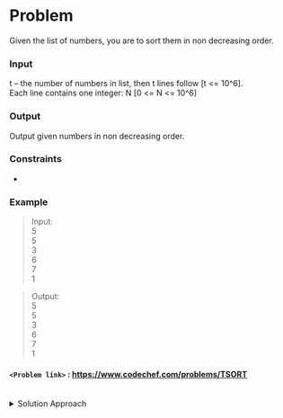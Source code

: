 # Problem
Given the list of numbers, you are to sort them in non decreasing order.

### Input
t – the number of numbers in list, then t lines follow [t <= 10^6].<br/>
Each line contains one integer: N [0 <= N <= 10^6]

### Output
Output given numbers in non decreasing order.

### Constraints
* 

### Example
>Input:<br/>
5<br/>
5<br/>
3<br/>
6<br/>
7<br/>
1<br/>

>Output:<br/>
5<br/>
5<br/>
3<br/>
6<br/>
7<br/>
1<br/>

#### `<Problem link>` : <https://www.codechef.com/problems/TSORT>
<br/>
<details>
  <summary>Solution Approach</summary>
  
  ######
  We simply sort the input using stl sort in c++ or any fast sorting algorithm with O(nlogn) time complexity.
  
</details>
